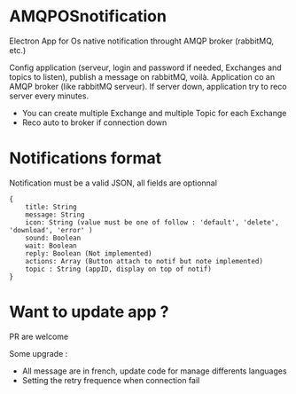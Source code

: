 # AMQPOSnotification
Electron App for Os native notification throught AMQP broker (rabbitMQ, etc.)

Config application (serveur, login and password if needed, Exchanges and topics to listen), publish a message on rabbitMQ, voilà.
Application co an AMQP broker (like rabbitMQ serveur). If server down, application try to reco server every minutes.

- You can create multiple Exchange and multiple Topic for each Exchange
- Reco auto to broker if connection down

# Notifications format
Notification must be a valid JSON, all fields are optionnal

```
{   
    title: String
    message: String
    icon: String (value must be one of follow : 'default', 'delete', 'download', 'error' )
    sound: Boolean
    wait: Boolean
    reply: Boolean (Not implemented)
    actions: Array (Button attach to notif but note implemented)
    topic : String (appID, display on top of notif)
}
```

# Want to update app ?

PR are welcome

Some upgrade :

- All message are in french, update code for manage differents languages
- Setting the retry frequence when connection fail


